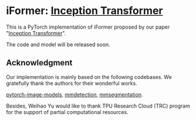 # iFormer: [Inception Transformer](http://arxiv.org/abs/2205.12956)
This is a PyTorch implementation of iFormer proposed by our paper "[Inception Transformer](http://arxiv.org/abs/2205.12956)".

The code and model will be released soon.


## Acknowledgment
Our implementation is mainly based on the following codebases. We gratefully thank the authors for their wonderful works.

[pytorch-image-models](https://github.com/rwightman/pytorch-image-models), [mmdetection](https://github.com/open-mmlab/mmdetection), [mmsegmentation](https://github.com/open-mmlab/mmsegmentation).


Besides, Weihao Yu would like to thank TPU Research Cloud (TRC) program for the support of partial computational resources.
